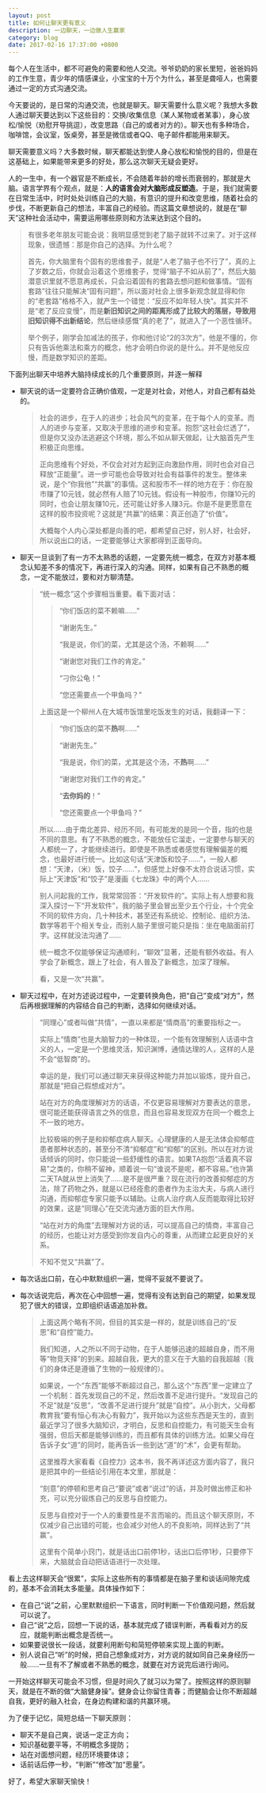 ```yaml
---
layout: post
title: 如何让聊天更有意义
description: 一边聊天，一边做人生赢家
category: blog
date: 2017-02-16 17:37:00 +0800
---
```



每个人在生活中，都不可避免的需要和他人交流。爷爷奶奶的家长里短，爸爸妈妈的工作生意，青少年的情感课业，小宝宝的十万个为什么，甚至是聋哑人，也需要通过一定的方式沟通交流。

今天要说的，是日常的沟通交流，也就是聊天。聊天需要什么意义呢？我想大多数人通过聊天要达到以下这些目的：交换/收集信息（某人某物或者某事），身心放松/愉悦（劝慰开导挑逗），改变思路（自己的或者对方的）。聊天也有多种场合，咖啡馆，会议室，饭桌旁，甚至是微信或者QQ、电子邮件都能用来聊天。

聊天需要意义吗？大多数时候，聊天都能达到使人身心放松和愉悦的目的，但是在这基础上，如果能带来更多的好处，那么这次聊天无疑会更好。

人的一生中，有一个器官是不断成长，不会随着年龄的增长而衰弱的，那就是大脑。语言学界有个观点，就是：__人的语言会对大脑形成反塑造__。于是，我们就需要在日常生活中，时时处处训练自己的大脑，有意识的提升和改变思维，随着社会的步伐，不断更新自己的想法，丰富自己的经验。而这篇文章想说的，就是在“聊天”这种社会活动中，需要运用哪些原则和方法来达到这个目的。

> 有很多老年朋友可能会说：我明显感觉到老了脑子就转不过来了。对于这样现象，很遗憾：那是你自己的选择。为什么呢？
>
> 首先，你大脑里有个固有的思维套子，就是“人老了脑子也不行了”，真的上了岁数之后，你就会沿着这个思维套子，觉得“脑子不如从前了”，然后大脑潜意识里就不愿意再成长，只会沿着固有的套路去想问题和做事情。“固有套路”往往只能解决“固有问题”，所以面对社会上很多新观念就显得和你的“老套路”格格不入，就产生一个错觉：“反应不如年轻人快”。其实并不是“老了反应变慢”，而是**新旧知识之间的距离形成了比较大的落层，导致用旧知识得不出新结论**，然后继续感慨“真的老了”，就进入了一个恶性循环。
>
> 举个例子，刚学会加减法的孩子，你和他讨论“2的3次方”，他是不懂的，你只有告诉他乘法和乘方的概念，他才会明白你说的是什么。并不是他反应慢，而是数学知识的差距。

下面列出聊天中培养大脑持续成长的几个重要原则，并逐一解释

* 聊天说的话一定要符合正确价值观，一定是对社会，对他人，对自己都有益处的。

  > 社会的进步，在于人的进步；社会风气的变革，在于每个人的变革。而人的进步与变革，又取决于思维的进步和变革。抱怨“这社会烂透了”，但是你又没办法逃避这个环境，那么不如从聊天做起，让大脑首先产生积极正向思维。
  >
  > 正向思维有个好处，不仅会对对方起到正向激励作用，同时也会对自己释放“正能量”。进一步可能也会导致对社会有益事件的发生。整体来说，是个“你我他”“共赢”的事情。这和股市不一样的地方在于：你在股市赚了10元钱，就必然有人赔了10元钱。假设有一种股市，你赚10元的同时，也会让朋友赚10元，还可能让好多人赚3元。你是不是更愿意在这样的股市投资呢？这就是“共赢”的结果：真正创造了“价值”。
  >
  > 大概每个人内心深处都是向善的吧，都希望自己好，别人好，社会好，所以说出口的话，一定要能够让大家都得到正面导向。

* 聊天一旦谈到了有一方不太熟悉的话题，一定要先统一概念，在双方对基本概念认知差不多的情况下，再进行深入的沟通。同样，如果有自己不熟悉的概念，一定不能放过，要和对方聊清楚。

  > “统一概念”这个步骤相当重要。看下面对话：
  >
  > > “你们饭店的菜不赖嘛……”
  > >
  > > “谢谢先生。”
  > >
  > > “我是说，你们的菜，尤其是这个汤，不赖啊……”
  > >
  > > “谢谢您对我们工作的肯定。”
  > >
  > > “刁你公龟！”
  > >
  > > “您还需要点一个甲鱼吗？”
  >
  > 上面这是一个柳州人在大城市饭馆里吃饭发生的对话，我翻译一下：
  >
  > > “你们饭店的菜不**热**啊……”
  > >
  > > “谢谢先生。”
  > >
  > > “我是说，你们的菜，尤其是这个汤，不**热**啊……”
  > >
  > > “谢谢您对我们工作的肯定。”
  > >
  > > “**去你妈的**！”
  > >
  > > “您还需要点一个甲鱼吗？”
  >
  > 所以……由于南北差异、经历不同，有可能发的是同一个音，指的也是不同的意思。有了不熟悉的概念，不能放任它溜走，一定要参与聊天的人都统一了，才能继续进行。即使是不熟悉或者感觉有理解偏差的概念，也最好进行统一。比如这句话“天津饭和饺子……”，一般人都想：“天津，（米）饭，饺子……”，但感觉上好像不太符合说话习惯，实际上“天津饭”和“饺子”是漫画《七龙珠》中的两个人……
  >
  > 别人问起我的工作，我常常回答：“开发软件的”。实际上有人想要和我深入探讨一下“开发软件”，我的脑子里会冒出至少五个行业，十个完全不同的软件方向，几十种技术，甚至还有系统论、控制论、组织方法、数学等若干个相关专业，而别人脑子里很可能只是指：坐在电脑面前打字。这样就没法沟通了……
  >
  > 统一概念不仅能够保证沟通顺利，“聊效”显著，还能有额外收益。有人学会了新概念，跟上了社会，有人普及了新概念，加深了理解。
  >
  > 看，又是一次“共赢”。

* 聊天过程中，在对方述说过程中，一定要转换角色，把“自己”变成“对方”，然后再根据理解的内容结合自己的判断，选择如何继续对话。

  > “同理心”或者叫做“共情”，一直以来都是“情商高”的重要指标之一。
  >
  > 实际上“情商”也是大脑智力的一种体现，一个能有效理解别人话语中含义的人，一定是一个思维灵活，知识渊博，通情达理的人，这样的人是不会“低智商”的。
  >
  > 幸运的是，我们可以通过聊天来获得这种能力并加以锻炼，提升自己，那就是“把自己假想成对方”。
  >
  > 站在对方的角度理解对方的话语，不仅更容易理解对方要表达的意思，很可能还能获得语言之外的信息，而且也容易发现双方在同一个概念上不一致的地方。
  >
  > 比较极端的例子是和抑郁症病人聊天。心理健康的人是无法体会抑郁症患者那种状态的，甚至分不清“抑郁症”和“抑郁”的区别。所以在对方说话倾诉的同时，你只能说一些舒缓性的语言。如果TA抱怨“活着真不容易”之类的，你稍不留神，顺着说一句“谁说不是呢，都不容易。”也许第二天TA就从世上消失了……是不是很严重？现在流行的改善抑郁症的方法，除了药物之外，就是以已经痊愈的患者作为主治大夫，与病人进行沟通，而抑郁症专家只能予以辅助。让病人治疗病人反而能取得比较好的效果，这是“同理心”在交流沟通方面的巨大作用。
  >
  > “站在对方的角度”去理解对方说的话，可以提高自己的情商，丰富自己的经历，也能让对方感受到你发自内心的尊重，从而建立起更良好的关系。
  >
  > 不知不觉又“共赢”了。

* 每次话出口前，在心中默默组织一遍，觉得不妥就不要说了。

* 每次话说完后，再次在心中回想一遍，觉得有没有达到自己的期望，如果发现犯了很大的错误，立即组织话语追加补救。

  > 上面这两个略有不同，但目的其实是一样的，就是训练自己的“反思”和“自控”能力。
  >
  > 我们知道，人之所以不同于动物，在于人能够迅速的超越自身，而不用等“物竞天择”的到来。超越自我，更大的意义在于大脑的自我超越（我们的身体还是遵循了生物的一般规律的）。
  >
  > 如果说，一个“东西”能够不断超过自己，那么这个“东西”里一定建立了一个机制：首先发现自己的不足，然后改善不足进行提升。“发现自己的不足”就是“反思”，“改善不足进行提升”就是“自控”。从小到大，父母都教育我“要有恒心有决心有毅力”，我开始以为这些东西是天生的，直到最近学习了很多大脑知识，才明白，反思和自控能力，有可能天生会有强弱，但后天都是能够训练的，而且都有具体的训练方法。如果父母在告诉子女“道”的同时，能再告诉一些到达“道”的“术”，会更有帮助。
  >
  > 这里推荐大家看看《自控力》这本书，我不再详述这方面内容了，我只是把其中的一些结论引用在本文里，那就是：
  >
  > “刻意”的停顿和思考自己“要说”或者“说过”的话，并及时做出修正和补充，可以充分锻炼自己的反思与自控能力。
  >
  > 反思与自控对于一个人的重要性是不言而喻的。而且这个聊天原则，不仅减少自己出错的可能，也会减少对他人的不良影响，同样达到了“共赢”。
  >
  > 这里有个简单小窍门，就是话出口前停1秒，话出口后停1秒，只要停下来，大脑就会自动把话语进行一次处理。

看上去这样聊天会“很累”，实际上这些所有的事情都是在脑子里和谈话间隙完成的，基本不会消耗太多能量。具体操作如下：

* 在自己“说”之前，心里默默组织一下语言，同时判断一下价值观问题，然后就可以说了。
* 自己“说”之后，回想一下说的话，基本就完成了错误判断，再看看对方的反应，就能判断出概念是否统一。
* 如果要说很长一段话，就要利用断句和简短停顿来实现上面的判断。
* 别人说自己“听”的时候，把自己想象成对方，对方说的就如同自己亲身经历一般……一旦有不了解或者不熟悉的概念，就要在对方说完后进行询问。

一开始这样聊天可能会不习惯，但是时间久了就习以为常了。按照这样的原则聊天，就是在不断的做“大脑健身操”。健身会让你留住青春；而健脑会让你不断超越自我，更好的融入社会，在身边构建和谐的共赢环境。

为了便于记忆，简短总结一下聊天原则：

* 聊天不是自己爽，说话一定正方向；
* 知识基础要平等，不明概念多提防；
* 站在对面想问题，经历环境要体谅；
* 话前话后停一秒，“判断”“修改”加“思量”。

好了，希望大家聊天愉快！
